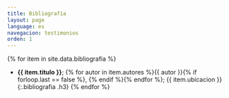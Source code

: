 ```yaml
---
title: Bibliografía
layout: page
language: es
navegacion: testimonios
orden: 1
---
```


{% for item in site.data.bibliografia %}
- **{{ item.titulo }}**; {% for autor in item.autores %}{{ autor }}{% if forloop.last == false %}, {% endif %}{% endfor %}; {{ item.ubicacion }}
{:.bibliografia .h3}
{% endfor %}

